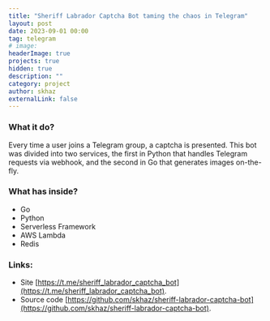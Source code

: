 ```yaml
---
title: "Sheriff Labrador Captcha Bot taming the chaos in Telegram"
layout: post
date: 2023-09-01 00:00
tag: telegram
# image:
headerImage: true
projects: true
hidden: true
description: ""
category: project
author: skhaz
externalLink: false
---
```


### What it do?

Every time a user joins a Telegram group, a captcha is presented. This bot was divided into two services, the first in Python that handles Telegram requests via webhook, and the second in Go that generates images on-the-fly.

### What has inside?

-   Go
-   Python
-   Serverless Framework
-   AWS Lambda
-   Redis

### Links:

-   Site [https://t.me/sheriff_labrador_captcha_bot](https://t.me/sheriff_labrador_captcha_bot).
-   Source code [https://github.com/skhaz/sheriff-labrador-captcha-bot](https://github.com/skhaz/sheriff-labrador-captcha-bot).
